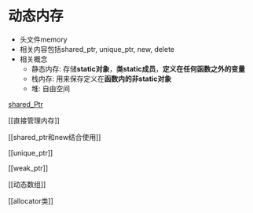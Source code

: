 # 动态内存

- 头文件memory
- 相关内容包括shared_ptr, unique_ptr, new, delete
- 相关概念
  - 静态内存: 存储**static对象**，**类static成员**，**定义在任何函数之外的变量**
  - 栈内存: 用来保存定义在**函数内的非static对象**
  - 堆: 自由空间

[shared_Ptr](c++_Shared_Ptr.md)

[[直接管理内存]]

[[shared_ptr和new结合使用]]

[[unique_ptr]]

[[weak_ptr]]

[[动态数组]]

[[allocator类]]
